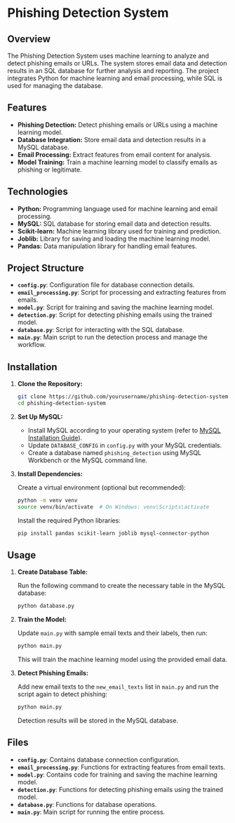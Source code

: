# Phishing Detection System

## Overview

The Phishing Detection System uses machine learning to analyze and detect phishing emails or URLs. The system stores email data and detection results in an SQL database for further analysis and reporting. The project integrates Python for machine learning and email processing, while SQL is used for managing the database.

## Features

- **Phishing Detection:** Detect phishing emails or URLs using a machine learning model.
- **Database Integration:** Store email data and detection results in a MySQL database.
- **Email Processing:** Extract features from email content for analysis.
- **Model Training:** Train a machine learning model to classify emails as phishing or legitimate.

## Technologies

- **Python:** Programming language used for machine learning and email processing.
- **MySQL:** SQL database for storing email data and detection results.
- **Scikit-learn:** Machine learning library used for training and prediction.
- **Joblib:** Library for saving and loading the machine learning model.
- **Pandas:** Data manipulation library for handling email features.

## Project Structure

- **`config.py`**: Configuration file for database connection details.
- **`email_processing.py`**: Script for processing and extracting features from emails.
- **`model.py`**: Script for training and saving the machine learning model.
- **`detection.py`**: Script for detecting phishing emails using the trained model.
- **`database.py`**: Script for interacting with the SQL database.
- **`main.py`**: Main script to run the detection process and manage the workflow.

## Installation

1. **Clone the Repository:**

   ```sh
   git clone https://github.com/yourusername/phishing-detection-system.git
   cd phishing-detection-system
   ```

2. **Set Up MySQL:**

   - Install MySQL according to your operating system (refer to [MySQL Installation Guide](https://dev.mysql.com/doc/refman/8.0/en/installing.html)).
   - Update `DATABASE_CONFIG` in `config.py` with your MySQL credentials.
   - Create a database named `phishing_detection` using MySQL Workbench or the MySQL command line.

3. **Install Dependencies:**

   Create a virtual environment (optional but recommended):

   ```sh
   python -m venv venv
   source venv/bin/activate  # On Windows: venv\Scripts\activate
   ```

   Install the required Python libraries:

   ```sh
   pip install pandas scikit-learn joblib mysql-connector-python
   ```

## Usage

1. **Create Database Table:**

   Run the following command to create the necessary table in the MySQL database:

   ```sh
   python database.py
   ```

2. **Train the Model:**

   Update `main.py` with sample email texts and their labels, then run:

   ```sh
   python main.py
   ```

   This will train the machine learning model using the provided email data.

3. **Detect Phishing Emails:**

   Add new email texts to the `new_email_texts` list in `main.py` and run the script again to detect phishing:

   ```sh
   python main.py
   ```

   Detection results will be stored in the MySQL database.

## Files

- **`config.py`**: Contains database connection configuration.
- **`email_processing.py`**: Functions for extracting features from email texts.
- **`model.py`**: Contains code for training and saving the machine learning model.
- **`detection.py`**: Functions for detecting phishing emails using the trained model.
- **`database.py`**: Functions for database operations.
- **`main.py`**: Main script for running the entire process.
